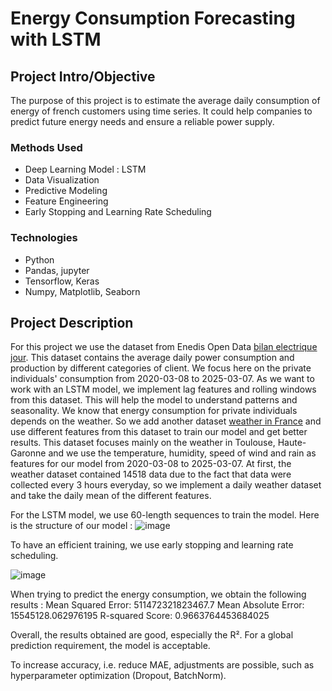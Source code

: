 # Energy Consumption Forecasting with LSTM

## Project Intro/Objective
The purpose of this project is to estimate the average daily consumption of energy of french customers using time series. It could help companies to predict future energy needs and ensure a reliable power supply.


### Methods Used
* Deep Learning Model : LSTM
* Data Visualization
* Predictive Modeling
* Feature Engineering
* Early Stopping and Learning Rate Scheduling

### Technologies
* Python
* Pandas, jupyter
* Tensorflow, Keras
* Numpy, Matplotlib, Seaborn

## Project Description
For this project we use the dataset from Enedis Open Data [bilan electrique jour](https://data.enedis.fr/explore/dataset/bilan-electrique-jour). This dataset contains the average daily power consumption and production by different categories of client. We focus here on the private individuals' consumption from 2020-03-08 to 2025-03-07. As we want to work with an LSTM model, we implement lag features and rolling windows from this dataset. This will help the model to understand patterns and seasonality.
We know that energy consumption for private individuals depends on the weather. So we add another dataset [weather in France](https://www.data.gouv.fr/fr/datasets/observation-meteorologique-historiques-france-synop/) and use different features from this dataset to train our model and get better results. This dataset focuses mainly on the weather in Toulouse, Haute-Garonne and we use the temperature, humidity, speed of wind and rain as features for our model from 2020-03-08 to 2025-03-07.
At first, the weather dataset contained 14518 data due to the fact that data were collected every 3 hours everyday, so we implement a daily weather dataset and take the daily mean of the different features.

For the LSTM model, we use 60-length sequences to train the model. 
Here is the structure of our model :
![image](https://github.com/user-attachments/assets/fe5266eb-bcb5-4d8a-b338-a131d8d3318c)

To have an efficient training, we use early stopping and learning rate scheduling.

![image](https://github.com/user-attachments/assets/2788005e-a5e7-490f-9237-2af6a79dbd77)

When trying to predict the energy consumption, we obtain the following results :
Mean Squared Error: 511472321823467.7
Mean Absolute Error: 15545128.062976195
R-squared Score: 0.9663764453684025

Overall, the results obtained are good, especially the R². For a global prediction requirement, the model is acceptable.

To increase accuracy, i.e. reduce MAE, adjustments are possible, such as hyperparameter optimization (Dropout, BatchNorm).
